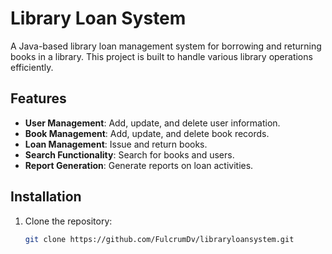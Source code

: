 # Library Loan System

A Java-based library loan management system for borrowing and returning books in a library. This project is built to handle various library operations efficiently.

## Features

- **User Management**: Add, update, and delete user information.
- **Book Management**: Add, update, and delete book records.
- **Loan Management**: Issue and return books.
- **Search Functionality**: Search for books and users.
- **Report Generation**: Generate reports on loan activities.

## Installation

1. Clone the repository:
   ```bash
   git clone https://github.com/FulcrumDv/libraryloansystem.git
